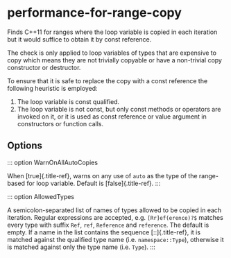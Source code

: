 # performance-for-range-copy

Finds C++11 for ranges where the loop variable is copied in each
iteration but it would suffice to obtain it by const reference.

The check is only applied to loop variables of types that are expensive
to copy which means they are not trivially copyable or have a
non-trivial copy constructor or destructor.

To ensure that it is safe to replace the copy with a const reference the
following heuristic is employed:

1.  The loop variable is const qualified.
2.  The loop variable is not const, but only const methods or operators
    are invoked on it, or it is used as const reference or value
    argument in constructors or function calls.

## Options

::: option
WarnOnAllAutoCopies

When [true]{.title-ref}, warns on any use of `auto` as the type of the
range-based for loop variable. Default is [false]{.title-ref}.
:::

::: option
AllowedTypes

A semicolon-separated list of names of types allowed to be copied in
each iteration. Regular expressions are accepted, e.g.
`[Rr]ef(erence)?$` matches every type with suffix `Ref`, `ref`,
`Reference` and `reference`. The default is empty. If a name in the list
contains the sequence [::]{.title-ref}, it is matched against the
qualified type name (i.e. `namespace::Type`), otherwise it is matched
against only the type name (i.e. `Type`).
:::
